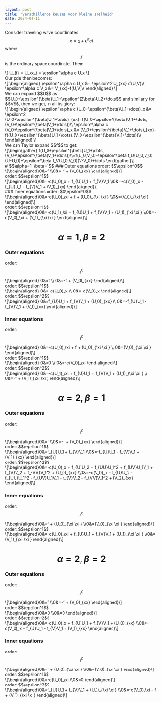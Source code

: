 ```yaml
---
layout: post
title: "Verschillende keuzes voor kleine snelheid"
date: 2024-04-11
---
```

Consider traveling wave coordinates $$x = \chi+\epsilon^\alpha c t$$ where $$\chi$$ is the ordinary space coordinate. Then:
<div>\[
U_{t} = U_xx_t = \epsilon^\alpha c U_x
\]</div>
Our pde then becomes:
<div>\[
\begin{aligned}
\epsilon^\alpha c U_x &= \epsilon^2 U_{xx}+f(U,V)\\
\epsilon^\alpha c V_x &= V_{xx}-f(U,V)\\
\end{aligned}
\]</div>
We can expand $$U$$ as $$U_0+\epsilon^{\beta}U_1+\epsilon^{2\beta}U_2+\dots$$ and similarly for $$V$$, then we get, in all its glory:
<div>\[
\begin{aligned}
\epsilon^\alpha c (U_0+\epsilon^{\beta}U_1+\dots)_x &= \epsilon^2 (U_0+\epsilon^{\beta}U_1+\dots)_{xx}+f(U_0+\epsilon^{\beta}U_1+\dots,(V_0+\epsilon^{\beta}V_1+\dots))\\
\epsilon^\alpha c (V_0+\epsilon^{\beta}V_1+\dots)_x &= (V_0+\epsilon^{\beta}V_1+\dots)_{xx}-f((U_0+\epsilon^{\beta}U_1+\dots),(V_0+\epsilon^{\beta}V_1+\dots))\\
\end{aligned}
\]</div>
We can Taylor expand $$f$$ to get:
<div>\[\begin{gather}
f(U_0+\epsilon^{\beta}U_1+\dots,(V_0+\epsilon^{\beta}V_1+\dots))\\=f(U_0,V_0)+\epsilon^\beta f_U(U_0,V_0)(U-U_0)+\epsilon^\beta f_V(U_0,V_0)(V-V_0)+\dots
\end{gather}\]</div>
# $$\alpha=1, \beta=1$$
### Outer equations
order: $$\epsilon^0$$
<div>\[\begin{aligned}0&=f \\0&=-f + (V_0)_{xx} \end{aligned}\]</div>
order: $$\epsilon^1$$
<div>\[\begin{aligned}0&=-c(U_0)_x + f_{U}U_1 + f_{V}V_1 \\0&=-c(V_0)_x - f_{U}U_1 - f_{V}V_1 + (V_1)_{xx} \end{aligned}\]</div>
### Inner equations
order: $$\epsilon^0$$
<div>\[\begin{aligned}0&=-c(U_0)_\xi  + f + (U_0)_{\xi \xi } \\0&=(V_0)_{\xi \xi } \end{aligned}\]</div>
order: $$\epsilon^1$$
<div>\[\begin{aligned}0&=-c(U_1)_\xi  + f_{U}U_1 + f_{V}V_1 + (U_1)_{\xi \xi } \\0&=-c(V_0)_\xi  + (V_1)_{\xi \xi } \end{aligned}\]</div>



# $$\alpha=1, \beta=2$$
### Outer equations
order: $$\epsilon^0$$
<div>\[\begin{aligned}
0&=f \\
0&=-f + (V_0)_{xx} 
\end{aligned}\]</div>
order: $$\epsilon^1$$
<div>\[\begin{aligned}
0&=-c(U_0)_x \\
0&=-c(V_0)_x 
\end{aligned}\]</div>
order: $$\epsilon^2$$
<div>\[\begin{aligned}
0&=f_{U}U_1 + f_{V}V_1 + (U_0)_{xx} \\
0&=-f_{U}U_1 - f_{V}V_1 + (V_1)_{xx} 
\end{aligned}\]</div>

### Inner equations
order: $$\epsilon^0$$
<div>\[\begin{aligned}
0&=-c(U_0)_\xi  + f + (U_0)_{\xi \xi } \\
0&=(V_0)_{\xi \xi } 
\end{aligned}\]</div>
order: $$\epsilon^1$$
<div>\[\begin{aligned}
0&=0 \\
0&=-c(V_0)_\xi  
\end{aligned}\]</div>
order: $$\epsilon^2$$
<div>\[\begin{aligned}
0&=-c(U_1)_\xi  + f_{U}U_1 + f_{V}V_1 + (U_1)_{\xi \xi } \\
0&=-f + (V_1)_{\xi \xi } 
\end{aligned}\]</div>


# $$\alpha=2, \beta=1$$
### Outer equations
order: $$\epsilon^0$$
<div>\[\begin{aligned}0&=f \\0&=-f + (V_0)_{xx} \end{aligned}\]</div>
order: $$\epsilon^1$$
<div>\[\begin{aligned}0&=f_{U}U_1 + f_{V}V_1 \\0&=-f_{U}U_1 - f_{V}V_1 + (V_1)_{xx} \end{aligned}\]</div>
order: $$\epsilon^2$$
<div>\[\begin{aligned}0&=-c(U_0)_x + f_{U}U_2 + f_{UU}U_1^2 + f_{UV}U_1V_1 + f_{V}V_2 + f_{VV}V_1^2 + (U_0)_{xx} \\0&=-c(V_0)_x - f_{U}U_2 - f_{UU}U_1^2 - f_{UV}U_1V_1 - f_{V}V_2 - f_{VV}V_1^2 + (V_2)_{xx} \end{aligned}\]</div>

### Inner equations
order: $$\epsilon^0$$
<div>\[\begin{aligned}0&=f + (U_0)_{\xi \xi } \\0&=(V_0)_{\xi \xi } \end{aligned}\]</div>
order: $$\epsilon^1$$
<div>\[\begin{aligned}0&=-c(U_0)_\xi  + f_{U}U_1 + f_{V}V_1 + (U_1)_{\xi \xi } \\0&=(V_1)_{\xi \xi } \end{aligned}\]</div>


# $$\alpha=2, \beta=2$$
### Outer equations
order: $$\epsilon^0$$
<div>\[\begin{aligned}0&=f \\0&=-f + (V_0)_{xx} \end{aligned}\]</div>
order: $$\epsilon^1$$
<div>\[\begin{aligned}0&=0 \\0&=0 \end{aligned}\]</div>
order: $$\epsilon^2$$
<div>\[\begin{aligned}0&=-c(U_0)_x + f_{U}U_1 + f_{V}V_1 + (U_0)_{xx} \\0&=-c(V_0)_x - f_{U}U_1 - f_{V}V_1 + (V_1)_{xx} \end{aligned}\]</div>

### Inner equations
order: $$\epsilon^0$$
<div>\[\begin{aligned}0&=f + (U_0)_{\xi \xi } \\0&=(V_0)_{\xi \xi } \end{aligned}\]</div>
order: $$\epsilon^1$$
<div>\[\begin{aligned}0&=-c(U_0)_\xi  \\0&=0 \end{aligned}\]</div>
order: $$\epsilon^2$$
<div>\[\begin{aligned}0&=f_{U}U_1 + f_{V}V_1 + (U_1)_{\xi \xi } \\0&=-c(V_0)_\xi  - f + (V_1)_{\xi \xi } \end{aligned}\]</div>


